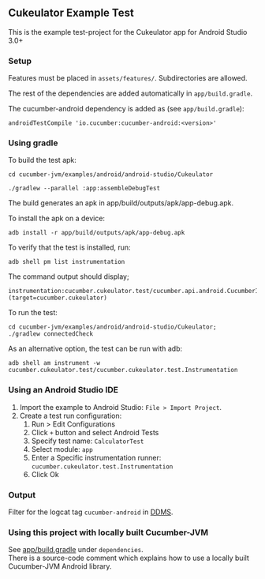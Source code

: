 ## Cukeulator Example Test
This is the example test-project for the Cukeulator app for Android Studio 3.0+

### Setup
Features must be placed in `assets/features/`. Subdirectories are allowed.

The rest of the dependencies are added automatically in `app/build.gradle`.

The cucumber-android dependency is added as (see `app/build.gradle`):

```
androidTestCompile 'io.cucumber:cucumber-android:<version>'
```

### Using gradle

To build the test apk:

```
cd cucumber-jvm/examples/android/android-studio/Cukeulator

./gradlew --parallel :app:assembleDebugTest
```

The build generates an apk in app/build/outputs/apk/app-debug.apk.

To install the apk on a device:

```
adb install -r app/build/outputs/apk/app-debug.apk
```

To verify that the test is installed, run:

```
adb shell pm list instrumentation
```

The command output should display;

```
instrumentation:cucumber.cukeulator.test/cucumber.api.android.CucumberInstrumentation (target=cucumber.cukeulator)
```

To run the test:

```
cd cucumber-jvm/examples/android/android-studio/Cukeulator;
./gradlew connectedCheck
```

As an alternative option, the test can be run with adb:

```
adb shell am instrument -w cucumber.cukeulator.test/cucumber.cukeulator.test.Instrumentation
```

### Using an Android Studio IDE
1. Import the example to Android Studio: `File > Import Project`.
2. Create a test run configuration:
    1.  Run > Edit Configurations
    2. Click `+` button and select Android Tests
    3. Specify test name: `CalculatorTest`
    4. Select module: `app`
    5. Enter a Specific instrumentation runner: `cucumber.cukeulator.test.Instrumentation`
    6. Click Ok

### Output
Filter for the logcat tag `cucumber-android` in [DDMS](https://developer.android.com/tools/debugging/ddms.html).

### Using this project with locally built Cucumber-JVM
See [app/build.gradle](build.gradle) under `dependencies`.  
There is a source-code comment which explains how to use a locally built Cucumber-JVM Android library.